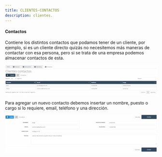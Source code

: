 ```yaml
---
title: CLIENTES-CONTACTOS
description: clientes.
---
```


#### Contactos

Contiene los distintos contactos que podamos tener de un cliente, por ejemplo, si es un cliente directo quizás no necesitemos más maneras de contactar con esa persona, pero si se trata de una empresa podemos almacenar contactos de esta.

![Paso 1](../../../assets/tu_empresa/clientes_1.png)

Para agregar un nuevo contacto debemos insertar un nombre, puesto o cargo si lo requiere, email, teléfono y una dirección.

![Paso 2](../../../assets/tu_empresa/clientes_2.png)